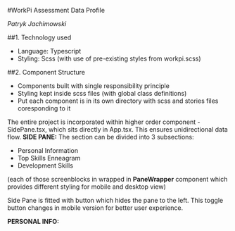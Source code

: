 #WorkPi Assessment Data Profile

*Patryk Jachimowski*

##1. Technology used
* Language: Typescript
* Styling: Scss (with use of pre-existing styles from workpi.scss)


##2. Component Structure

* Components built with single responsibility principle
* Styling kept inside scss files (with global class definitions)
* Put each component is in its own directory with scss and stories files coresponding to it

The entire project is incorporated within higher order component - SidePane.tsx, which sits directly in App.tsx. This ensures unidirectional data flow.
**SIDE PANE:**
The section can be divided into 3 subsections:
- Personal Information
- Top Skills Enneagram
- Development Skills

(each of those screenblocks in wrapped in **PaneWrapper** component which provides different styling for mobile and desktop view)

Side Pane is fitted with button which hides the pane to the left. This toggle button changes in mobile version for better user experience.

**PERSONAL INFO:**





